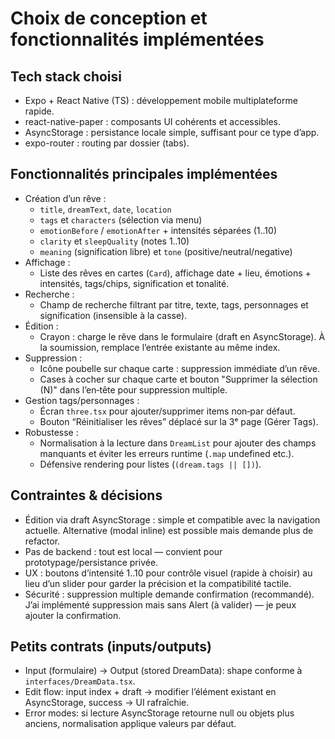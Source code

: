 # Choix de conception et fonctionnalités implémentées

## Tech stack choisi
- Expo + React Native (TS) : développement mobile multiplateforme rapide.
- react-native-paper : composants UI cohérents et accessibles.
- AsyncStorage : persistance locale simple, suffisant pour ce type d’app.
- expo-router : routing par dossier (tabs).

## Fonctionnalités principales implémentées
- Création d’un rêve :
  - `title`, `dreamText`, `date`, `location`
  - `tags` et `characters` (sélection via menu)
  - `emotionBefore` / `emotionAfter` + intensités séparées (1..10)
  - `clarity` et `sleepQuality` (notes 1..10)
  - `meaning` (signification libre) et `tone` (positive/neutral/negative)
- Affichage :
  - Liste des rêves en cartes (`Card`), affichage date + lieu, émotions + intensités, tags/chips, signification et tonalité.
- Recherche :
  - Champ de recherche filtrant par titre, texte, tags, personnages et signification (insensible à la casse).
- Édition :
  - Crayon : charge le rêve dans le formulaire (draft en AsyncStorage). À la soumission, remplace l’entrée existante au même index.
- Suppression :
  - Icône poubelle sur chaque carte : suppression immédiate d’un rêve.
  - Cases à cocher sur chaque carte et bouton "Supprimer la sélection (N)" dans l’en‑tête pour suppression multiple.
- Gestion tags/personnages :
  - Écran `three.tsx` pour ajouter/supprimer items non‑par défaut.
  - Bouton “Réinitialiser les rêves” déplacé sur la 3ᵉ page (Gérer Tags).
- Robustesse :
  - Normalisation à la lecture dans `DreamList` pour ajouter des champs manquants et éviter les erreurs runtime (`.map` undefined etc.).
  - Défensive rendering pour listes (`(dream.tags || [])`).

## Contraintes & décisions
- Édition via draft AsyncStorage : simple et compatible avec la navigation actuelle. Alternative (modal inline) est possible mais demande plus de refactor.
- Pas de backend : tout est local — convient pour prototypage/persistance privée.
- UX : boutons d’intensité 1..10 pour contrôle visuel (rapide à choisir) au lieu d’un slider pour garder la précision et la compatibilité tactile.
- Sécurité : suppression multiple demande confirmation (recommandé). J’ai implémenté suppression mais sans Alert (à valider) — je peux ajouter la confirmation.

## Petits contrats (inputs/outputs)
- Input (formulaire) → Output (stored DreamData): shape conforme à `interfaces/DreamData.tsx`.
- Edit flow: input index + draft → modifier l’élément existant en AsyncStorage, success → UI rafraîchie.
- Error modes: si lecture AsyncStorage retourne null ou objets plus anciens, normalisation applique valeurs par défaut.

